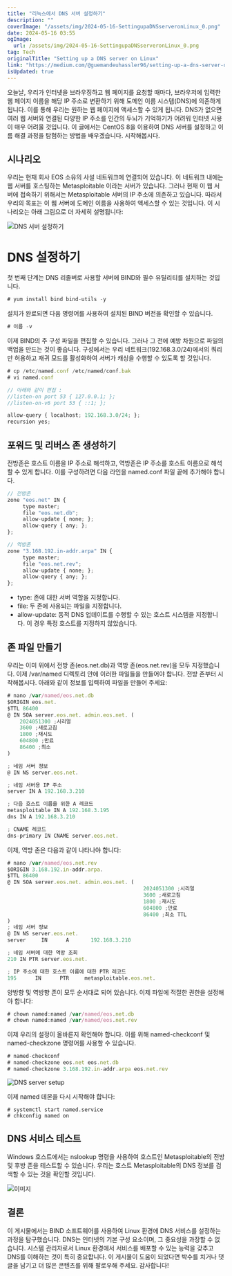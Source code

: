 ```yaml
---
title: "리눅스에서 DNS 서버 설정하기"
description: ""
coverImage: "/assets/img/2024-05-16-SettingupaDNSserveronLinux_0.png"
date: 2024-05-16 03:55
ogImage: 
  url: /assets/img/2024-05-16-SettingupaDNSserveronLinux_0.png
tag: Tech
originalTitle: "Setting up a DNS server on Linux"
link: "https://medium.com/@guemandeuhassler96/setting-up-a-dns-server-on-linux-985875f3250d"
isUpdated: true
---
```





오늘날, 우리가 인터넷을 브라우징하고 웹 페이지를 요청할 때마다, 브라우저에 입력한 웹 페이지 이름을 해당 IP 주소로 변환하기 위해 도메인 이름 시스템(DNS)에 의존하게 됩니다. 이를 통해 우리는 원하는 웹 페이지에 액세스할 수 있게 됩니다. DNS가 없으면 여러 웹 서버와 연결된 다양한 IP 주소를 인간의 두뇌가 기억하기가 어려워 인터넷 사용이 매우 어려울 것입니다. 이 글에서는 CentOS 8을 이용하여 DNS 서버를 설정하고 이름 해결 과정을 탐험하는 방법을 배우겠습니다. 시작해봅시다.

## 시나리오

우리는 현재 회사 EOS 소유의 사설 네트워크에 연결되어 있습니다. 이 네트워크 내에는 웹 서버를 호스팅하는 Metasploitable 이라는 서버가 있습니다. 그러나 현재 이 웹 서버에 접속하기 위해서는 Metasploitable 서버의 IP 주소에 의존하고 있습니다. 따라서 우리의 목표는 이 웹 서버에 도메인 이름을 사용하여 액세스할 수 있는 것입니다. 이 시나리오는 아래 그림으로 더 자세히 설명됩니다:

![DNS 서버 설정하기](/assets/img/2024-05-16-SettingupaDNSserveronLinux_0.png)



# DNS 설정하기

첫 번째 단계는 DNS 리졸버로 사용할 서버에 BIND와 필수 유틸리티를 설치하는 것입니다.

```js
# yum install bind bind-utils -y
```

설치가 완료되면 다음 명령어를 사용하여 설치된 BIND 버전을 확인할 수 있습니다.



```js
# 이름 -v
```

이제 BIND의 주 구성 파일을 편집할 수 있습니다. 그러나 그 전에 예방 차원으로 파일의 백업을 만드는 것이 좋습니다. 구성에서는 우리 네트워크(192.168.3.0/24)에서의 쿼리만 허용하고 재귀 모드를 활성화하여 서버가 캐싱을 수행할 수 있도록 할 것입니다.

```js
# cp /etc/named.conf /etc/named/conf.bak
# vi named.conf

// 아래와 같이 편집 :
//listen-on port 53 { 127.0.0.1; };
//listen-on-v6 port 53 { ::1; };

allow-query { localhost; 192.168.3.0/24; }; 
recursion yes;
```

## 포워드 및 리버스 존 생성하기



전방존은 호스트 이름을 IP 주소로 해석하고, 역방존은 IP 주소를 호스트 이름으로 해석할 수 있게 합니다. 이를 구성하려면 다음 라인을 named.conf 파일 끝에 추가해야 합니다.

```js
// 전방존
zone "eos.net" IN {
     type master;
     file "eos.net.db";
     allow-update { none; };
     allow-query { any; };
};

// 역방존
zone "3.168.192.in-addr.arpa" IN {
     type master;
     file "eos.net.rev";
     allow-update { none; };
     allow-query { any; };
};
```

- type: 존에 대한 서버 역할을 지정합니다.
- file: 두 존에 사용되는 파일을 지정합니다.
- allow-update: 동적 DNS 업데이트를 수행할 수 있는 호스트 시스템을 지정합니다. 이 경우 특정 호스트를 지정하지 않았습니다.

## 존 파일 만들기



우리는 이미 위에서 전방 존(eos.net.db)과 역방 존(eos.net.rev)을 모두 지정했습니다. 이제 /var/named 디렉토리 안에 이러한 파일들을 만들어야 합니다. 전방 존부터 시작해봅시다. 아래와 같이 정보를 입력하여 파일을 만들어 주세요:

```js
# nano /var/named/eos.net.db
$ORIGIN eos.net.
$TTL 86400
@ IN SOA server.eos.net. admin.eos.net. (
    2024051300 ;시리얼
    3600 ;새로고침
    1800 ;재시도
    604800 ;만료
    86400 ;최소
)

; 네임 서버 정보
@ IN NS server.eos.net.

; 네임 서버용 IP 주소
server IN A 192.168.3.210

; 다음 호스트 이름을 위한 A 레코드
metasploitable IN A 192.168.3.195
dns IN A 192.168.3.210

; CNAME 레코드
dns-primary IN CNAME server.eos.net.
```

이제, 역방 존은 다음과 같이 나타나야 합니다:

```js
# nano /var/named/eos.net.rev
$ORIGIN 3.168.192.in-addr.arpa.
$TTL 86400
@ IN SOA server.eos.net. admin.eos.net. (
                                            2024051300 ;시리얼
                                            3600 ;새로고침
                                            1800 ;재시도
                                            604800 ;만료
                                            86400 ;최소 TTL
)
; 네임 서버 정보
@ IN NS server.eos.net.
server     IN      A       192.168.3.210

; 네임 서버에 대한 역방 조회
210 IN PTR server.eos.net.

; IP 주소에 대한 호스트 이름에 대한 PTR 레코드
195      IN      PTR     metasploitable.eos.net.
```



양방향 및 역방향 존이 모두 순서대로 되어 있습니다. 이제 파일에 적절한 권한을 설정해야 합니다:

```js
# chown named:named /var/named/eos.net.db
# chown named:named /var/named/eos.net.rev
```

이제 우리의 설정이 올바른지 확인해야 합니다. 이를 위해 named-checkconf 및 named-checkzone 명령어를 사용할 수 있습니다.

```js
# named-checkconf
# named-checkzone eos.net eos.net.db
# named-checkzone 3.168.192.in-addr.arpa eos.net.rev
```




![DNS server setup](/assets/img/2024-05-16-SettingupaDNSserveronLinux_1.png)

이제 named 데몬을 다시 시작해야 합니다:

```shell
# systemctl start named.service
# chkconfig named on
```

## DNS 서비스 테스트




Windows 호스트에서는 nslookup 명령을 사용하여 호스트인 Metasploitable의 전방 및 후방 존을 테스트할 수 있습니다. 우리는 호스트 Metasploitable의 DNS 정보를 검색할 수 있는 것을 확인할 것입니다.

![이미지](/assets/img/2024-05-16-SettingupaDNSserveronLinux_2.png)

## 결론

이 게시물에서는 BIND 소프트웨어를 사용하여 Linux 환경에 DNS 서비스를 설정하는 과정을 탐구했습니다. DNS는 인터넷의 기본 구성 요소이며, 그 중요성을 과장할 수 없습니다. 시스템 관리자로서 Linux 환경에서 서비스를 배포할 수 있는 능력을 갖추고 DNS를 이해하는 것이 특히 중요합니다. 이 게시물이 도움이 되었다면 박수를 치거나 댓글을 남기고 더 많은 콘텐츠를 위해 팔로우해 주세요. 감사합니다!